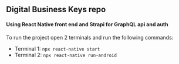 ## Digital Business Keys repo

#### Using React Native front end and Strapi for GraphQL api and auth

To run the project open 2 terminals and run the following commands:

- Terminal 1: `npx react-native start`
- Terminal 2: `npx react-native run-android`
